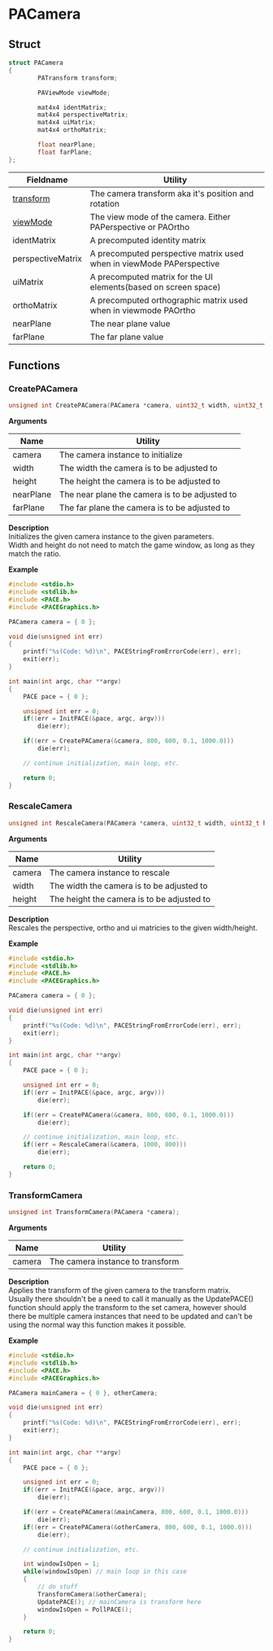 # PACamera

## Struct

```C
struct PACamera
{
        PATransform transform;

        PAViewMode viewMode;

        mat4x4 identMatrix;
        mat4x4 perspectiveMatrix;
        mat4x4 uiMatrix;
        mat4x4 orthoMatrix;

        float nearPlane;
        float farPlane;
};
```

|Fieldname|Utility|
|---|---|
|<a href="PATransform.md">transform</a>|The camera transform aka it's position and rotation|
|<a href="PAViewMode.md">viewMode</a>|The view mode of the camera. Either PAPerspective or PAOrtho|
|identMatrix|A precomputed identity matrix|
|perspectiveMatrix|A precomputed perspective matrix used when in viewMode PAPerspective|
|uiMatrix|A precomputed matrix for the UI elements(based on screen space)|
|orthoMatrix|A precomputed orthographic matrix used when in viewmode PAOrtho|
|nearPlane|The near plane value|
|farPlane|The far plane value|

## Functions

### CreatePACamera
```C
unsigned int CreatePACamera(PACamera *camera, uint32_t width, uint32_t height, float nearPlane, float farPlane);
```

__Arguments__

|Name|Utility|
|---|---|
|camera|The camera instance to initialize|
|width|The width the camera is to be adjusted to|
|height|The height the camera is to be adjusted to|
|nearPlane|The near plane the camera is to be adjusted to|
|farPlane|The far plane the camera is to be adjusted to|

__Description__<br>
Initializes the given camera instance to the given parameters.<br>
Width and height do not need to match the game window, as long as they match the ratio.

__Example__
```C
#include <stdio.h>
#include <stdlib.h>
#include <PACE.h>
#include <PACEGraphics.h>

PACamera camera = { 0 };

void die(unsigned int err)
{
	printf("%s(Code: %d)\n", PACEStringFromErrorCode(err), err);
	exit(err);
}

int main(int argc, char **argv)
{
	PACE pace = { 0 };

	unsigned int err = 0;
	if((err = InitPACE(&pace, argc, argv)))
		die(err);

	if((err = CreatePACamera(&camera, 800, 600, 0.1, 1000.0)))
		die(err);

	// continue initialization, main loop, etc.

	return 0;
}
```

### RescaleCamera
```C
unsigned int RescaleCamera(PACamera *camera, uint32_t width, uint32_t height);
```

__Arguments__

|Name|Utility|
|---|---|
|camera|The camera instance to rescale|
|width|The width the camera is to be adjusted to|
|height|The height the camera is to be adjusted to|

__Description__<br>
Rescales the perspective, ortho and ui matricies to the given width/height.

__Example__
```C
#include <stdio.h>
#include <stdlib.h>
#include <PACE.h>
#include <PACEGraphics.h>

PACamera camera = { 0 };

void die(unsigned int err)
{
	printf("%s(Code: %d)\n", PACEStringFromErrorCode(err), err);
	exit(err);
}

int main(int argc, char **argv)
{
	PACE pace = { 0 };

	unsigned int err = 0;
	if((err = InitPACE(&pace, argc, argv)))
		die(err);

	if((err = CreatePACamera(&camera, 800, 600, 0.1, 1000.0)))
		die(err);

	// continue initialization, main loop, etc.
	if((err = RescaleCamera(&camera, 1000, 800)))
		die(err);

	return 0;
}
```

### TransformCamera
```C
unsigned int TransformCamera(PACamera *camera);
```

__Arguments__

|Name|Utility|
|---|---|
|camera|The camera instance to transform|

__Description__<br>
Applies the transform of the given camera to the transform matrix.<br>
Usually there shouldn't be a need to call it manually as the UpdatePACE() function should apply the transform to the set camera, however should there be multiple camera instances that need to be updated and can't be using the normal way this function makes it possible.

__Example__
```C
#include <stdio.h>
#include <stdlib.h>
#include <PACE.h>
#include <PACEGraphics.h>

PACamera mainCamera = { 0 }, otherCamera;

void die(unsigned int err)
{
	printf("%s(Code: %d)\n", PACEStringFromErrorCode(err), err);
	exit(err);
}

int main(int argc, char **argv)
{
	PACE pace = { 0 };

	unsigned int err = 0;
	if((err = InitPACE(&pace, argc, argv)))
		die(err);

	if((err = CreatePACamera(&mainCamera, 800, 600, 0.1, 1000.0)))
		die(err);
	if((err = CreatePACamera(&otherCamera, 800, 600, 0.1, 1000.0)))
		die(err);

	// continue initialization, etc.

	int windowIsOpen = 1;
	while(windowIsOpen) // main loop in this case
	{
		// do stuff
		TransformCamera(&otherCamera);
		UpdatePACE(); // mainCamera is transform here
		windowIsOpen = PollPACE();
	}

	return 0;
}
```
